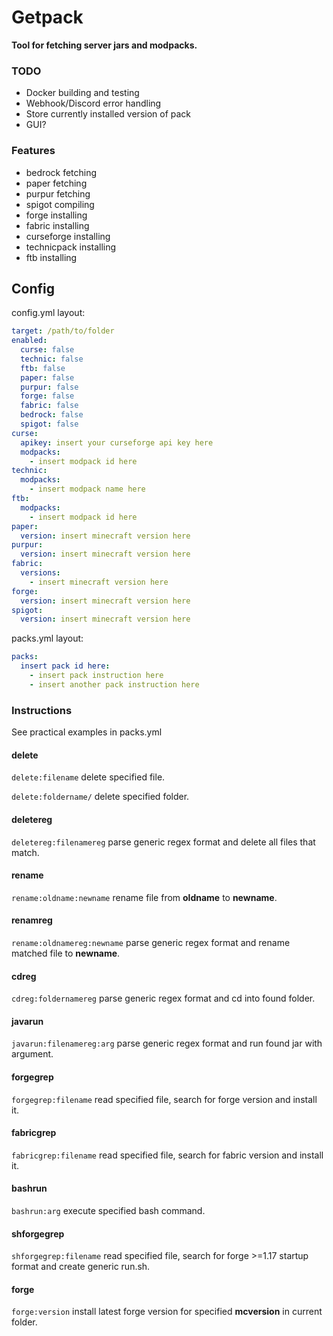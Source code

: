 # Getpack
**Tool for fetching server jars and modpacks.**

### TODO
- Docker building and testing
- Webhook/Discord error handling
- Store currently installed version of pack
- GUI?

### Features
- bedrock fetching
- paper fetching
- purpur fetching
- spigot compiling
- forge installing
- fabric installing
- curseforge installing
- technicpack installing
- ftb installing

## Config
config.yml layout:
```yaml
target: /path/to/folder
enabled:
  curse: false
  technic: false
  ftb: false
  paper: false
  purpur: false
  forge: false
  fabric: false
  bedrock: false
  spigot: false
curse:
  apikey: insert your curseforge api key here
  modpacks:
    - insert modpack id here
technic:
  modpacks:
    - insert modpack name here
ftb:
  modpacks:
    - insert modpack id here
paper:
  version: insert minecraft version here
purpur:
  version: insert minecraft version here
fabric:
  versions:
    - insert minecraft version here
forge:
  version: insert minecraft version here
spigot:
  version: insert minecraft version here
```

packs.yml layout:
```yaml
packs:
  insert pack id here:
    - insert pack instruction here
    - insert another pack instruction here
```

### Instructions
See practical examples in packs.yml
#### delete
`delete:filename` delete specified file.

`delete:foldername/` delete specified folder.

#### deletereg
`deletereg:filenamereg` parse generic regex format and delete all files that match.

#### rename
`rename:oldname:newname` rename file from **oldname** to **newname**.

#### renamreg
`rename:oldnamereg:newname` parse generic regex format and rename matched file to **newname**.

#### cdreg
`cdreg:foldernamereg` parse generic regex format and cd into found folder.

#### javarun
`javarun:filenamereg:arg` parse generic regex format and run found jar with argument.

#### forgegrep
`forgegrep:filename` read specified file, search for forge version and install it.

#### fabricgrep
`fabricgrep:filename` read specified file, search for fabric version and install it.

#### bashrun
`bashrun:arg` execute specified bash command.

#### shforgegrep
`shforgegrep:filename` read specified file, search for forge >=1.17 startup format and create generic run.sh.

#### forge
`forge:version` install latest forge version for specified **mcversion** in current folder.